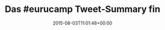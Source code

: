 ---
retweeted: false
source: <a href="http://twitter.com" rel="nofollow">Twitter Web Client</a>
entities:
  hashtags:
  - text: eurucamp
    indices:
    - '4'
    - '13'
  symbols: []
  user_mentions:
  - name: Bascht
    screen_name: bscht
    indices:
    - '44'
    - '50'
    id_str: '2351407344'
    id: '2351407344'
  urls:
  - url: https://t.co/SMDaegKEO0
    expanded_url: https://twitter.com/speakerinnen/status/627783226728280064
    display_url: twitter.com/speakerinnen/s…
    indices:
    - '81'
    - '104'
display_text_range:
- '0'
- '104'
favorite_count: '3'
id_str: '628158823270850560'
truncated: false
retweet_count: '1'
id: '628158823270850560'
possibly_sensitive: false
created_at: Mon Aug 03 11:01:48 +0000 2015
favorited: false
full_text: 'Das #eurucamp Tweet-Summary findet iher bei [@bscht](https://twitter.com/bscht)
  – den wichtigsten Tweet hier:'
lang: de
quote_url: https://twitter.com/speakerinnen/status/627783226728280064
tags:
- eurucamp
- pesos:twitter
date: '2015-08-03T11:01:48+00:00'
src: https://twitter.com/bascht/status/628158823270850560
original_url: https://twitter.com/bascht/status/628158823270850560
type: twitter_tweet
text: 'Das #eurucamp Tweet-Summary findet iher bei [@bscht](https://twitter.com/bscht)
  – den wichtigsten Tweet hier:'
title: 'Das #eurucamp Tweet-Summary fin'

---